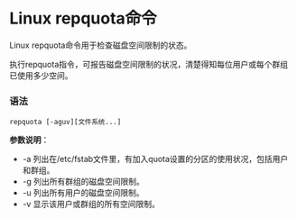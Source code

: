 
# Linux repquota命令



Linux repquota命令用于检查磁盘空间限制的状态。

执行repquota指令，可报告磁盘空间限制的状况，清楚得知每位用户或每个群组已使用多少空间。

### 语法

```
repquota [-aguv][文件系统...]
```

**参数说明**：

*   -a 列出在/etc/fstab文件里，有加入quota设置的分区的使用状况，包括用户和群组。
*   -g 列出所有群组的磁盘空间限制。
*   -u 列出所有用户的磁盘空间限制。
*   -v 显示该用户或群组的所有空间限制。



